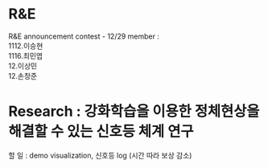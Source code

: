 # R&E
 R&E announcement contest - 12/29
 member : \
 1112.이승현\
 1116.최민엽\
 12.이상민\
 12.손창준
 
 # Research : 강화학습을 이용한 정체현상을 해결할 수 있는 신호등 체계 연구
 
할 일 : demo visualization, 신호등 log (시간 따라 보상 감소)
